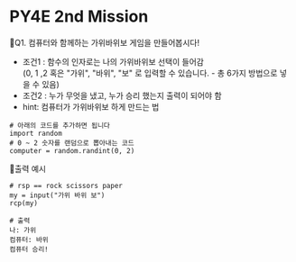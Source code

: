 # PY4E 2nd Mission
📌Q1. 컴퓨터와 함께하는 가위바위보 게임을 만들어봅시다!
* 조건1 : 함수의 인자로는 나의 가위바위보 선택이 들어감<br>
         (0, 1 ,2 혹은 "가위", "바위", "보" 로 입력할 수 있습니다. - 총 6가지 방법으로 넣을 수 있음)
* 조건2 : 누가 무엇을 냈고, 누가 승리 했는지 출력이 되어야 함
* hint: 컴퓨터가 가위바위보 하게 만드는 법
```
# 아래의 코드를 추가하면 됩니다
import random
# 0 ~ 2 숫자를 랜덤으로 뽑아내는 코드
computer = random.randint(0, 2)
```
🔽출력 예시
```
# rsp == rock scissors paper
my = input("가위 바위 보")
rcp(my)

# 출력
나: 가위
컴퓨터: 바위
컴퓨터 승리!
```

